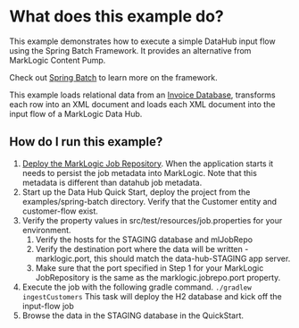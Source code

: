 # What does this example do?

This example demonstrates how to execute a simple DataHub input flow using the Spring Batch Framework.  It provides an alternative from MarkLogic Content Pump.  

Check out [Spring Batch](http://docs.spring.io/spring-batch/reference/html/spring-batch-intro.html) to learn more on the framework.

This example loads relational data from an [Invoice Database](./invoices-sql-diagram.jpg), transforms each row into an XML document and loads each XML document into the input flow of a MarkLogic Data Hub. 

## How do I run this example?

1. [Deploy the MarkLogic Job Repository](https://github.com/marklogic-community/marklogic-spring-batch/wiki/MarkLogicJobRepository). When the application starts it needs to persist the job metadata into MarkLogic.  Note that this metadata is different than datahub job metadata.  
1. Start up the Data Hub Quick Start, deploy the project from the examples/spring-batch directory.  Verify that the Customer entity and customer-flow exist.  
1. Verify the property values in src/test/resources/job.properties for your environment.  
   1. Verify the hosts for the STAGING database and mlJobRepo
   1. Verify the destination port where the data will be written - marklogic.port, this should match the data-hub-STAGING app server. 
   1. Make sure that the port specified in Step 1 for your MarkLogic JobRepository is the same as the marklogic.jobrepo.port property. 
1. Execute the job with the following gradle command. `./gradlew ingestCustomers`  This task will deploy the H2 database and kick off the input-flow job
1. Browse the data in the STAGING database in the QuickStart. 

